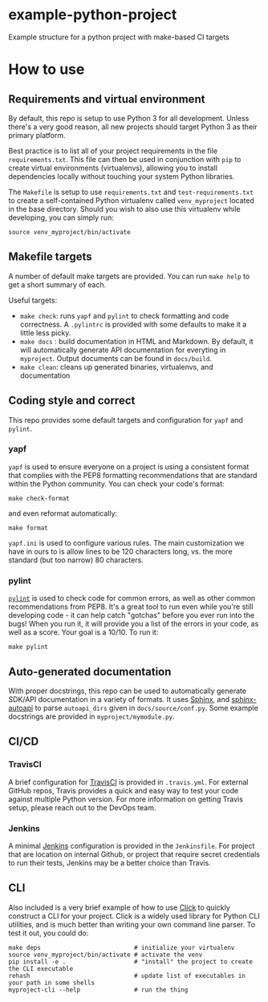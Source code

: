 # example-python-project
Example structure for a python project with make-based CI targets


# How to use

## Requirements and virtual environment

By default, this repo is setup to use Python 3 for all development.  Unless there's a very good reason, all new projects should target Python 3 as their primary platform.

Best practice is to list all of your project requirements in the file `requirements.txt`.  This file can then be used in conjunction with `pip` to create virtual environments (virtualenvs), allowing you to install dependencies
locally without touching your system Python libraries.

The `Makefile` is setup to use `requirements.txt` and `test-requirements.txt` to create a self-contained Python virtualenv called `venv_myproject` located in the base directory.  Should you wish to also use this virtualenv while developing, you can simply run: 
```
source venv_myproject/bin/activate
```

## Makefile targets

A number of default make targets are provided.  You can run `make help` to get a short summary of each.

Useful targets:
  * `make check`: runs `yapf` and `pylint` to check formatting and code correctness.  A `.pylintrc` is  provided with some defaults to make it a little less picky.
  * `make docs` : build documentation in HTML and Markdown.  By default, it will automatically generate API documentation for everyting in `myproject`.  Output documents can be found in `docs/build`.
  * `make clean`: cleans up generated binaries, virtualenvs, and documentation

## Coding style and correct

This repo provides some default targets and configuration for `yapf` and `pylint`.

### yapf
`yapf` is used to ensure everyone on a project is using a consistent format that complies with the PEP8 formatting recommendations that are standard within the Python community.  You can check your code's format:
```
make check-format
```
and even reformat automatically:
```
make format
````

`yapf.ini` is used to configure various rules.  The main customization we have in ours to is allow lines to be
120 characters long, vs. the more standard (but too narrow) 80 characters.

### pylint
[`pylint`](http://www.pylint.org) is used to check code for common errors, as well as other common recommendations from PEP8.  It's a great tool to run even while you're still developing code - it can help catch "gotchas" before you ever run into the bugs!  When you run it, it will provide you a list of the errors in your code, as well as a score.  Your goal is a 10/10.  To run it:
```
make pylint
```

## Auto-generated documentation

With proper docstrings, this repo can be used to automatically generate SDK/API documentation in a variety of formats.  It uses [Sphinx](https://www.sphinx-doc.org/en/master/),  and [sphinx-autoapi](https://sphinx-autoapi.readthedocs.io/en/latest/) to parse `autoapi_dirs` given in `docs/source/conf.py`.   Some example docstrings are provided in `myproject/mymodule.py`.

## CI/CD

### TravisCI
A brief configuration for [TravisCI](https://travis-ci.com) is provided in `.travis.yml`.  For external GitHub repos, Travis provides a quick and easy way to test your code against multiple Python version.  For more information on getting Travis setup, please reach out to the DevOps team.

### Jenkins
A minimal [Jenkins](https://www.jenkins.io) configuration is provided in the `Jenkinsfile`.  For project that are location on internal Github, or project that require secret credentials to run their tests, Jenkins may be a better choice than Travis.  

## CLI
Also included is a very brief example of how to use [Click](https://click.palletsprojects.com/) to quickly construct a CLI for your project.  Click is a widely used library for Python CLI utilities, and is much better than writing your own command line parser.  To test it out, you could do:
```
make deps                          # initialize your virtualenv
source venv_myproject/bin/activate # activate the venv
pip install -e .                   # "install" the project to create the CLI executable
rehash                             # update list of executables in your path in some shells
myproject-cli --help               # run the thing
```